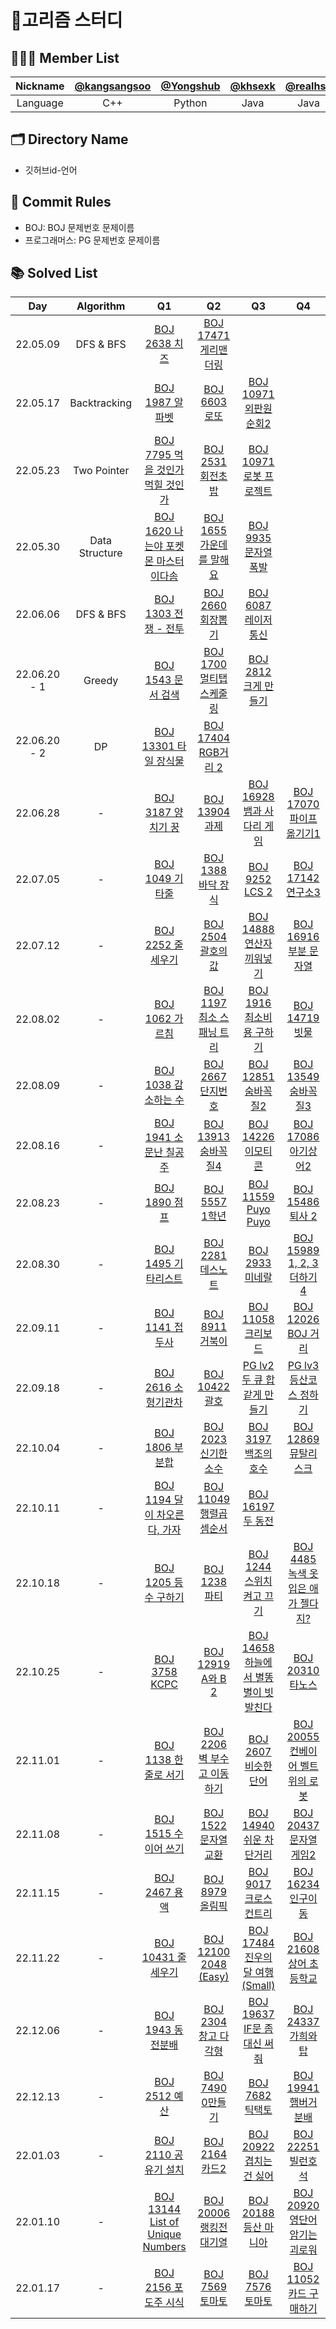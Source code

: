 # 🥚고리즘 스터디

## 🧑🏻‍💻 Member List

| Nickname | [@kangsangsoo](https://github.com/kangsangsoo) | [@Yongshub](https://github.com/YongsHub) | [@khsexk](https://github.com/khsexk) | [@realhsb](https://github.com/realhsb) | [@himJJong](https://github.com/himJJong) |
| :------: | :--------------------------------------------: | :--------------------------------------: | :----------------------------------: | :------------------------------------: | :--------------------------------------: |
| Language |                      C++                       |                  Python                  |                 Java                 |                  Java                  |                   Java                   |

## 🗂 Directory Name

- 깃허브id-언어

## 🤝 Commit Rules

- BOJ: BOJ 문제번호 문제이름
- 프로그래머스: PG 문제번호 문제이름

## 📚 Solved List

|     Day      |   Algorithm    |                                      Q1                                      |                                 Q2                                  |                                               Q3                                                |                                             Q4                                             |
| :----------: | :------------: | :--------------------------------------------------------------------------: | :-----------------------------------------------------------------: | :---------------------------------------------------------------------------------------------: | :----------------------------------------------------------------------------------------: |
|   22.05.09   |   DFS & BFS    |            [BOJ 2638 치즈](https://www.acmicpc.net/problem/2638)             |    [BOJ 17471 게리맨더링](https://www.acmicpc.net/problem/17471)    |
|   22.05.17   |  Backtracking  |           [BOJ 1987 알파벳](https://www.acmicpc.net/problem/1987)            |        [BOJ 6603 로또](https://www.acmicpc.net/problem/6603)        |                 [BOJ 10971 외판원 순회2](https://www.acmicpc.net/problem/10971)                 |
|   22.05.23   |  Two Pointer   |   [BOJ 7795 먹을 것인가 먹힐 것인가](https://www.acmicpc.net/problem/7795)   |      [BOJ 2531 회전초밥](https://www.acmicpc.net/problem/2531)      |                 [BOJ 10971 로봇 프로젝트](https://www.acmicpc.net/problem/3649)                 |
|   22.05.30   | Data Structure | [BOJ 1620 나는야 포켓몬 마스터 이다솜](https://www.acmicpc.net/problem/1620) |  [BOJ 1655 가운데를 말해요](https://www.acmicpc.net/problem/1655)   |                  [BOJ 9935 문자열 폭발](https://www.acmicpc.net/problem/9935)                   |
|   22.06.06   |   DFS & BFS    |         [BOJ 1303 전쟁 - 전투](https://www.acmicpc.net/problem/1303)         |      [BOJ 2660 회장뽑기](https://www.acmicpc.net/problem/2660)      |                  [BOJ 6087 레이저 통신](https://www.acmicpc.net/problem/6087)                   |
| 22.06.20 - 1 |     Greedy     |          [BOJ 1543 문서 검색](https://www.acmicpc.net/problem/1543)          |  [BOJ 1700 멀티탭 스케줄링](https://www.acmicpc.net/problem/1700)   |                  [BOJ 2812 크게 만들기](https://www.acmicpc.net/problem/2812)                   |
| 22.06.20 - 2 |       DP       |        [BOJ 13301 타일 장식물](https://www.acmicpc.net/problem/13301)        |    [BOJ 17404 RGB거리 2](https://www.acmicpc.net/problem/17404)     |
|   22.06.28   |       -        |          [BOJ 3187 양치기 꿍](https://www.acmicpc.net/problem/3187)          |       [BOJ 13904 과제](https://www.acmicpc.net/problem/13904)       |               [BOJ 16928 뱀과 사다리 게임](https://www.acmicpc.net/problem/16928)               |             [BOJ 17070 파이프 옮기기1](https://www.acmicpc.net/problem/17070)              |
|   22.07.05   |       -        |           [BOJ 1049 기타줄](https://www.acmicpc.net/problem/1049)            |     [BOJ 1388 바닥 장식](https://www.acmicpc.net/problem/1388)      |                     [BOJ 9252 LCS 2](https://www.acmicpc.net/problem/9252)                      |                 [BOJ 17142 연구소3](https://www.acmicpc.net/problem/17142)                 |
|   22.07.12   |       -        |          [BOJ 2252 줄 세우기](https://www.acmicpc.net/problem/2252)          |     [BOJ 2504 괄호의 값](https://www.acmicpc.net/problem/2504)      |               [BOJ 14888 연산자 끼워넣기](https://www.acmicpc.net/problem/14888)                |               [BOJ 16916 부분 문자열](https://www.acmicpc.net/problem/16916)               |
|   22.08.02   |       -        |           [BOJ 1062 가르침](https://www.acmicpc.net/problem/1062)            |  [BOJ 1197 최소 스패닝 트리](https://www.acmicpc.net/problem/1197)  |                [BOJ 1916 최소비용 구하기](https://www.acmicpc.net/problem/1916)                 |                  [BOJ 14719 빗물](https://www.acmicpc.net/problem/14719)                   |
|   22.08.09   |       -        |         [BOJ 1038 감소하는 수](https://www.acmicpc.net/problem/1038)         |      [BOJ 2667 단지번호](https://www.acmicpc.net/problem/2667)      |                  [BOJ 12851 숨바꼭질2](https://www.acmicpc.net/problem/12851)                   |                [BOJ 13549 숨바꼭질3](https://www.acmicpc.net/problem/13549)                |
|   22.08.16   |       -        |        [BOJ 1941 소문난 칠공주](https://www.acmicpc.net/problem/1941)        |    [BOJ 13913 숨바꼭질4](https://www.acmicpc.net/problem/13913)     |                   [BOJ 14226 이모티콘](https://www.acmicpc.net/problem/14226)                   |                [BOJ 17086 아기상어2](https://www.acmicpc.net/problem/17086)                |
|   22.08.23   |       -        |            [BOJ 1890 점프](https://www.acmicpc.net/problem/1890)             |       [BOJ 5557 1학년](https://www.acmicpc.net/problem/5557)        |                  [BOJ 11559 Puyo Puyo](https://www.acmicpc.net/problem/11559)                   |                 [BOJ 15486 퇴사 2](https://www.acmicpc.net/problem/15486)                  |
|   22.08.30   |       -        |         [BOJ 1495 기타리스트](https://www.acmicpc.net/problem/1495)          |      [BOJ 2281 데스노트](https://www.acmicpc.net/problem/2281)      |                     [BOJ 2933 미네랄](https://www.acmicpc.net/problem/2933)                     |            [BOJ 15989 1, 2, 3 더하기 4](https://www.acmicpc.net/problem/15989)             |
|   22.09.11   |       -        |           [BOJ 1141 접두사](https://www.acmicpc.net/problem/1141)            |       [BOJ 8911 거북이](https://www.acmicpc.net/problem/8911)       |                   [BOJ 11058 크리보드](https://www.acmicpc.net/problem/11058)                   |                [BOJ 12026 BOJ 거리](https://www.acmicpc.net/problem/12026)                 |
|   22.09.18   |       -        |         [BOJ 2616 소형기관차](https://www.acmicpc.net/problem/2616)          |       [BOJ 10422 괄호](https://www.acmicpc.net/problem/10422)       | [PG lv2 두 큐 합 같게 만들기](https://school.programmers.co.kr/learn/courses/30/lessons/118667) | [PG lv3 등산코스 정하기](https://school.programmers.co.kr/learn/courses/30/lessons/118669) |
|   22.10.04   |       -        |           [BOJ 1806 부분합](https://www.acmicpc.net/problem/1806)            |    [BOJ 2023 신기한 소수](https://www.acmicpc.net/problem/2023)     |                  [BOJ 3197 백조의 호수](https://www.acmicpc.net/problem/3197)                   |               [BOJ 12869 뮤탈리스크](https://www.acmicpc.net/problem/12869)                |
|   22.10.11   |       -        |     [BOJ 1194 달이 차오른다, 가자](https://www.acmicpc.net/problem/1194)     |   [BOJ 11049 행렬곱셈순서](https://www.acmicpc.net/problem/11049)   |                   [BOJ 16197 두 동전](https://www.acmicpc.net/problem/16197)                    |
|   22.10.18   |       -        |         [BOJ 1205 등수 구하기](https://www.acmicpc.net/problem/1205)         |        [BOJ 1238 파티](https://www.acmicpc.net/problem/1238)        |                [BOJ 1244 스위치 켜고 끄기](https://www.acmicpc.net/problem/1244)                |         [BOJ 4485 녹색 옷 입은 애가 젤다지?](https://www.acmicpc.net/problem/4485)         |
|   22.10.25   |       -        |            [BOJ 3758 KCPC](https://www.acmicpc.net/problem/3758)             |     [BOJ 12919 A와 B 2](https://www.acmicpc.net/problem/12919)      |          [BOJ 14658 하늘에서 별똥별이 빗발친다](https://www.acmicpc.net/problem/14658)          |                 [BOJ 20310 타노스](https://www.acmicpc.net/problem/20310)                  |
|   22.11.01   |       -        |        [BOJ 1138 한 줄로 서기](https://www.acmicpc.net/problem/1138)         | [BOJ 2206 벽 부수고 이동하기](https://www.acmicpc.net/problem/2206) |                  [BOJ 2607 비슷한 단어](https://www.acmicpc.net/problem/2607)                   |         [BOJ 20055 컨베이어 벨트 위의 로봇](https://www.acmicpc.net/problem/20055)         |
|   22.11.08   |       -        |        [BOJ 1515 수 이어 쓰기](https://www.acmicpc.net/problem/1515)         |    [BOJ 1522 문자열 교환](https://www.acmicpc.net/problem/1522)     |                [BOJ 14940 쉬운 차단거리](https://www.acmicpc.net/problem/14940)                 |              [BOJ 20437 문자열 게임2](https://www.acmicpc.net/problem/20437)               |
|   22.11.15   |       -        |            [BOJ 2467 용액](https://www.acmicpc.net/problem/2467)             |       [BOJ 8979 올림픽](https://www.acmicpc.net/problem/8979)       |                 [BOJ 9017 크로스 컨트리](https://www.acmicpc.net/problem/9017)                  |                [BOJ 16234 인구이동](https://www.acmicpc.net/problem/16234)                 |
|   22.11.22   |       -        |         [BOJ 10431 줄세우기](https://www.acmicpc.net/problem/10431)          |   [BOJ 12100 2048 (Easy)](https://www.acmicpc.net/problem/12100)    |            [BOJ 17484 진우의 달 여행 (Small)](https://www.acmicpc.net/problem/17484)            |              [BOJ 21608 상어 초등학교](https://www.acmicpc.net/problem/21608)              |
|   22.12.06   |       -        |          [BOJ 1943 동전분배](https://www.acmicpc.net/problem/1943)           |    [BOJ 2304 창고 다각형](https://www.acmicpc.net/problem/2304)     |              [BOJ 19637 IF문 좀 대신 써줘](https://www.acmicpc.net/problem/19637)               |                [BOJ 24337 가희와 탑](https://www.acmicpc.net/problem/24337)                |
|   22.12.13   |       -        |            [BOJ 2512 예산](https://www.acmicpc.net/problem/2512)             |      [BOJ 7490 0만들기](https://www.acmicpc.net/problem/7490)       |                     [BOJ 7682 틱택토](https://www.acmicpc.net/problem/7682)                     |               [BOJ 19941 햄버거 분배](https://www.acmicpc.net/problem/19941)               |
|   22.01.03   |       -        |            [BOJ 2110 공유기 설치](https://www.acmicpc.net/problem/2110)             |      [BOJ 2164 카드2](https://www.acmicpc.net/problem/2164)       |                     [BOJ 20922 겹치는건 싫어](https://www.acmicpc.net/problem/20922)                     |               [BOJ 22251 빌런호석](https://www.acmicpc.net/problem/22251)               |
|   22.01.10   |       -        |            [BOJ 13144 List of Unique Numbers](https://www.acmicpc.net/problem/13144)             |      [BOJ 20006 랭킹전 대기열](https://www.acmicpc.net/problem/20006)       |                     [BOJ 20188 등산 마니아](https://www.acmicpc.net/problem/20188)                     |               [BOJ 20920 영단어 암기는 괴로워](https://www.acmicpc.net/problem/20920)               |
|   22.01.17   |       -        |            [BOJ 2156 포도주 시식](https://www.acmicpc.net/problem/2156)             |      [BOJ 7569 토마토](https://www.acmicpc.net/problem/7569)       |                     [BOJ 7576 토마토](https://www.acmicpc.net/problem/7576)                     |               [BOJ 11052 카드 구매하기](https://www.acmicpc.net/problem/11052)               |
